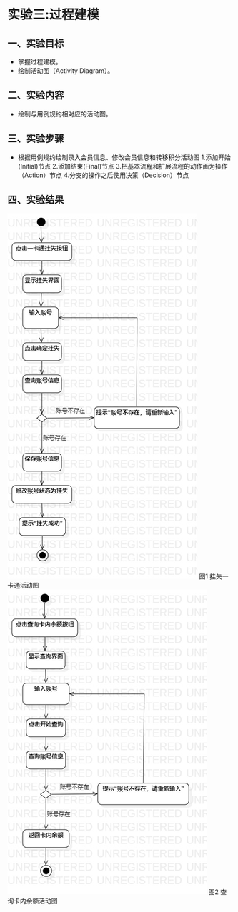 # 实验三:过程建模

## 一、实验目标
- 掌握过程建模。
- 绘制活动图（Activity Diagram）。

## 二、实验内容
- 绘制与用例规约相对应的活动图。

## 三、实验步骤
- 根据用例规约绘制录入会员信息、修改会员信息和转移积分活动图
  1.添加开始(Initial)节点
  2.添加结束(Final)节点
	3.把基本流程和扩展流程的动作画为操作（Action）节点
	4.分支的操作之后使用决策（Decision）节点

## 四、实验结果
![挂失一卡通活动图](./挂失一卡通活动图.jpg)
图1 挂失一卡通活动图
![查询卡内余额活动图](./查询卡内余额活动图.jpg)
图2 查询卡内余额活动图
